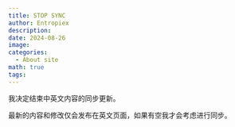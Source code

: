 ```yaml
---
title: STOP SYNC
author: Entropiex
description: 
date: 2024-08-26
image: 
categories:
  - About site
math: true
tags:
---
```

我决定结束中英文内容的同步更新。

最新的内容和修改仅会发布在英文页面，如果有空我才会考虑进行同步。